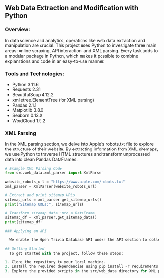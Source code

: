 ## Web Data Extraction and Modification with Python

### Overview:

  In data science and analytics, operations like web data extraction and manipulation are crucial. This project uses Python to investigate three main areas: online scraping, API interaction, and XML parsing. Every task adds to a modular package in Python, which makes it possible to combine explanations and code in an easy-to-use manner.
  
### Tools and Technologies:
- Python 3.11.6
- Requests 2.31
- BeautifulSoup 4.12.2
- xml.etree.ElementTree (for XML parsing)
- Pandas 2.1.1
- Matplotlib 3.8.0
- Seaborn 0.13.0
- WordCloud 1.9.2

### XML Parsing

  In the XML parsing section, we delve into Apple's robots.txt file to explore the structure of their website. By extracting information from XML sitemaps, we use Python to traverse HTML structures and transform unprocessed data into clean Pandas DataFrames.

```python
# Example XML Parsing Code
from src.web_data.xml_parser import XmlParser

website_robots_url = "https://www.apple.com/robots.txt"
xml_parser = XmlParser(website_robots_url)

# Extract and print sitemap URLs
sitemap_urls = xml_parser.get_sitemap_urls()
print("Sitemap URLs:", sitemap_urls)

# Transform sitemap data into a DataFrame
sitemap_df = xml_parser.get_sitemap_data()
print(sitemap_df)

### Applying an API

  We enable the Open Trivia Database API under the API section to collect difficult questions and answers. Using this plethora of information, our Python class ApiHandler transforms raw data into a clean DataFrame suitable for insightful analysis.

## Getting Started
  To get started with the project, follow these steps:

1. Clone the repository to your local machine.
2. Install the required dependencies using pip install -r requirements.txt.
3. Explore the provided scripts in the src/web_data directory for XML parsing, API handling, and more.

